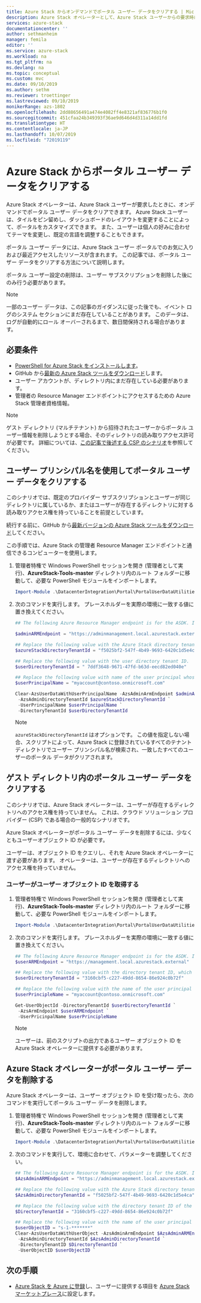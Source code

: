 ```yaml
---
title: Azure Stack からオンデマンドでポータル ユーザー データをクリアする | Microsoft Docs
description: Azure Stack オペレーターとして、Azure Stack ユーザーからの要求時に、ポータル ユーザー データをクリアする方法を確認します。
services: azure-stack
documentationcenter: ''
author: sethmanheim
manager: femila
editor: ''
ms.service: azure-stack
ms.workload: na
ms.tgt_pltfrm: na
ms.devlang: na
ms.topic: conceptual
ms.custom: mvc
ms.date: 09/10/2019
ms.author: sethm
ms.reviewer: troettinger
ms.lastreviewed: 09/10/2019
monikerRange: azs-1802
ms.openlocfilehash: 2dd88656491a474e4082ff4e8321af836776b1f0
ms.sourcegitcommit: 451cfaa24b349393f36ae9d646d4d311a14dd1fd
ms.translationtype: HT
ms.contentlocale: ja-JP
ms.lasthandoff: 10/07/2019
ms.locfileid: "72019119"
---
```

# <a name="clear-portal-user-data-from-azure-stack"></a>Azure Stack からポータル ユーザー データをクリアする

Azure Stack オペレーターは、Azure Stack ユーザーが要求したときに、オンデマンドでポータル ユーザー データをクリアできます。 Azure Stack ユーザーは、タイルをピン留めし、ダッシュボードのレイアウトを変更することによって、ポータルをカスタマイズできます。 また、ユーザーは個人の好みに合わせてテーマを変更し、既定の言語を調整することもできます。 

ポータル ユーザー データには、Azure Stack ユーザー ポータルでのお気に入りおよび最近アクセスしたリソースが含まれます。 この記事では、ポータル ユーザー データをクリアする方法について説明します。

ポータル ユーザー設定の削除は、ユーザー サブスクリプションを削除した後にのみ行う必要があります。

> [!NOTE]
> 一部のユーザー データは、この記事のガイダンスに従った後でも、イベント ログのシステム セクションにまだ存在していることがあります。 このデータは、ログが自動的にロール オーバーされるまで、数日間保持される場合があります。

## <a name="requirements"></a>必要条件

- [PowerShell for Azure Stack をインストールします](azure-stack-powershell-install.md)。
- GitHub から[最新の Azure Stack ツールをダウンロード](azure-stack-powershell-download.md)します。
- ユーザー アカウントが、ディレクトリ内にまだ存在している必要があります。
- 管理者の Resource Manager エンドポイントにアクセスするための Azure Stack 管理者資格情報。

> [!NOTE]
> ゲスト ディレクトリ (マルチテナント) から招待されたユーザーからポータル ユーザー情報を削除しようとする場合、そのディレクトリの読み取りアクセス許可が必要です。 詳細については、[この記事で後述する CSP のシナリオ](#clear-portal-user-data-in-guest-directory)を参照してください。

## <a name="clear-portal-user-data-using-a-user-principal-name"></a>ユーザー プリンシパル名を使用してポータル ユーザー データをクリアする

このシナリオでは、既定のプロバイダー サブスクリプションとユーザーが同じディレクトリに属しているか、またはユーザーが存在するディレクトリに対する読み取りアクセス権を持っていることを前提としています。

続行する前に、GitHub から[最新バージョンの Azure Stack ツールをダウンロード](azure-stack-powershell-download.md)してください。

この手順では、Azure Stack の管理者 Resource Manager エンドポイントと通信できるコンピューターを使用します。

1. 管理者特権で Windows PowerShell セッションを開き (管理者として実行)、**AzureStack-Tools-master** ディレクトリ内のルート フォルダーに移動して、必要な PowerShell モジュールをインポートします。

   ```powershell
   Import-Module .\DatacenterIntegration\Portal\PortalUserDataUtilities.psm1
   ```

2. 次のコマンドを実行します。 プレースホルダーを実際の環境に一致する値に置き換えてください。

   ```powershell
   ## The following Azure Resource Manager endpoint is for the ASDK. If you are in a multinode environment, contact your operator or service provider to get the endpoint.

   $adminARMEndpoint = "https://adminmanagement.local.azurestack.external"

   ## Replace the following value with the Azure Stack directory tenant ID.
   $azureStackDirectoryTenantId = "f5025bf2-547f-4b49-9693-6420c1d5e4ca"

   ## Replace the following value with the user directory tenant ID.
   $userDirectoryTenantId = " 7ddf3648-9671-47fd-b63d-eecd82ed040e"

   ## Replace the following value with name of the user principal whose portal user data is to be cleared.
   $userPrincipalName = "myaccount@contoso.onmicrosoft.com"

   Clear-AzsUserDataWithUserPrincipalName -AzsAdminArmEndpoint $adminARMEndpoint `
    -AzsAdminDirectoryTenantId $azureStackDirectoryTenantId `
    -UserPrincipalName $userPrincipalName `
    -DirectoryTenantId $userDirectoryTenantId
   ```

   > [!NOTE]
   > `azureStackDirectoryTenantId` はオプションです。 この値を指定しない場合、スクリプトによって、Azure Stack に登録されているすべてのテナント ディレクトリでユーザー プリンシパル名が検索され、一致したすべてのユーザーのポータル データがクリアされます。

## <a name="clear-portal-user-data-in-guest-directory"></a>ゲスト ディレクトリ内のポータル ユーザー データをクリアする

このシナリオでは、Azure Stack オペレーターは、ユーザーが存在するディレクトリへのアクセス権を持っていません。 これは、クラウド ソリューション プロバイダー (CSP) である場合の一般的なシナリオです。

Azure Stack オペレーターがポータル ユーザー データを削除するには、少なくともユーザーオブジェクト ID が必要です。

ユーザーは、オブジェクト ID をクエリし、それを Azure Stack オペレーターに渡す必要があります。 オペレーターは、ユーザーが存在するディレクトリへのアクセス権を持っていません。

### <a name="user-retrieves-the-user-object-id"></a>ユーザーがユーザー オブジェクト ID を取得する

1. 管理者特権で Windows PowerShell セッションを開き (管理者として実行)、**AzureStack-Tools-master** ディレクトリ内のルート フォルダーに移動して、必要な PowerShell モジュールをインポートします。

   ```powershell
   Import-Module .\DatacenterIntegration\Portal\PortalUserDataUtilities.psm1
   ```

2. 次のコマンドを実行します。 プレースホルダーを実際の環境に一致する値に置き換えてください。

   ```powershell
   ## The following Azure Resource Manager endpoint is for the ASDK. If you are in a multinode environment, contact your operator or service provider to get the endpoint.
   $userARMEndpoint = "https://management.local.azurestack.external"

   ## Replace the following value with the directory tenant ID, which contains the user account.
   $userDirectoryTenantId = "3160cbf5-c227-49dd-8654-86e924c0b72f"

   ## Replace the following value with the name of the user principal whose portal user data is to be cleared.
   $userPrincipleName = "myaccount@contoso.onmicrosoft.com"

   Get-UserObjectId -DirectoryTenantId $userDirectoryTenantId `
    -AzsArmEndpoint $userARMEndpoint `
    -UserPricinpalName $userPrincipleName
   ```

   > [!NOTE]
   > ユーザーは、前のスクリプトの出力であるユーザー オブジェクト ID を Azure Stack オペレーターに提供する必要があります。

## <a name="azure-stack-operator-removes-the-portal-user-data"></a>Azure Stack オペレーターがポータル ユーザー データを削除する

Azure Stack オペレーターは、ユーザー オブジェクト ID を受け取ったら、次のコマンドを実行してポータル ユーザー データを削除します。

1. 管理者特権で Windows PowerShell セッションを開き (管理者として実行)、**AzureStack-Tools-master** ディレクトリ内のルート フォルダーに移動して、必要な PowerShell モジュールをインポートします。

   ```powershell
   Import-Module .\DatacenterIntegration\Portal\PortalUserDataUtilities.psm1
   ```

2. 次のコマンドを実行して、環境に合わせて、パラメーターを調整してください。

   ```powershell
   ## The following Azure Resource Manager endpoint is for the ASDK. If you are in a multinode environment, contact your operator or service provider to get the endpoint.
   $AzsAdminARMEndpoint = "https://adminmanagement.local.azurestack.external"

   ## Replace the following value with the Azure Stack directory tenant ID.
   $AzsAdminDirectoryTenantId = "f5025bf2-547f-4b49-9693-6420c1d5e4ca"
   
   ## Replace the following value with the directory tenant ID of the user to clear.
   $DirectoryTenantId = "3160cbf5-c227-49dd-8654-86e924c0b72f"

   ## Replace the following value with the name of the user principal whose portal user data is to be cleared.
   $userObjectID = "s-1-*******"
   Clear-AzsUserDataWithUserObject -AzsAdminArmEndpoint $AzsAdminARMEndpoint `
    -AzsAdminDirectoryTenantId $AzsAdminDirectoryTenantId `
    -DirectoryTenantID $DirectoryTenantId `
    -UserObjectID $userObjectID `
   ```

## <a name="next-steps"></a>次の手順

- [Azure Stack を Azure に登録](azure-stack-registration.md)し、ユーザーに提供する項目を [Azure Stack マーケットプレース](azure-stack-marketplace.md)に設定します。
